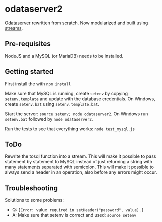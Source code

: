 odataserver2
============

[Odataserver](https://github.com/gizur/odataserver) rewritten from scratch. Now modularized
and built using [streams](https://nodejs.org/api/stream.html).

Pre-requisites
-------------

NodeJS and a MySQL (or MariaDB) needs to be installed.


Getting started
--------------

First install the with `npm install`

Make sure that MySQL is running, create `setenv` by copying `setenv.template` and update with 
the database credentials. On Windows, create `setenv.bat` using `setenv.template.bat`.

Start the server: `source setenv; node odataserver2`. On Windows run `setenv.bat` followed by `node odataserver2`.

Run the tests to see that everything works: `node test_mysql.js`


ToDo
---

Rewrite the tosql function into a stream. This will make it possible to pass statement by statement 
to MySQL instead of just returning a string with many statements separated with semicolon. This will 
make it possible to always send a header in an operation, also before any errors might occur.


Troubleshooting
--------------

Solutions to some problems:

 * Q: `[Error: `value` required in setHeader("password", value).]`
 * A: Make sure that setenv is correct and used: `source setenv`
